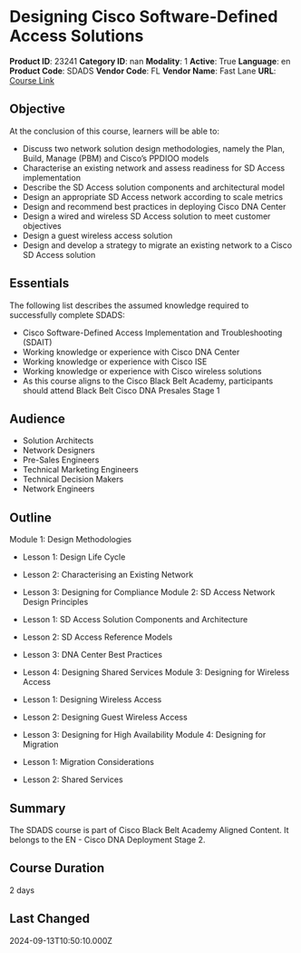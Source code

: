 # Designing Cisco Software-Defined Access Solutions

**Product ID**: 23241
**Category ID**: nan
**Modality**: 1
**Active**: True
**Language**: en
**Product Code**: SDADS
**Vendor Code**: FL
**Vendor Name**: Fast Lane
**URL**: [Course Link](https://www.fastlaneus.com/course/training-sdads)

## Objective
At the conclusion of this course, learners will be able to: 



- Discuss two network solution design methodologies, namely the Plan, Build, Manage (PBM) and Cisco’s PPDIOO models
- Characterise an existing network and assess readiness for SD Access implementation
- Describe the SD Access solution components and architectural model
- Design an appropriate SD Access network according to scale metrics
- Design and recommend best practices in deploying Cisco DNA Center
- Design a wired and wireless SD Access solution to meet customer objectives
- Design a guest wireless access solution
- Design and develop a strategy to migrate an existing network to a Cisco SD Access solution

## Essentials
The following list describes the assumed knowledge required to successfully complete SDADS: 



- Cisco Software-Defined Access Implementation and Troubleshooting (SDAIT)
- Working knowledge or experience with Cisco DNA Center
- Working knowledge or experience with Cisco ISE
- Working knowledge or experience with Cisco wireless solutions
- As this course aligns to the Cisco Black Belt Academy, participants should attend Black Belt Cisco DNA Presales Stage 1

## Audience
- Solution Architects
- Network Designers
- Pre-Sales Engineers
- Technical Marketing Engineers
- Technical Decision Makers
- Network Engineers

## Outline
Module 1: Design Methodologies 


- Lesson 1: Design Life Cycle
- Lesson 2: Characterising an Existing Network
- Lesson 3: Designing for Compliance
Module 2: SD Access Network Design Principles 


- Lesson 1: SD Access Solution Components and Architecture
- Lesson 2: SD Access Reference Models
- Lesson 3: DNA Center Best Practices
- Lesson 4: Designing Shared Services
Module 3: Designing for Wireless Access 


- Lesson 1: Designing Wireless Access
- Lesson 2: Designing Guest Wireless Access
- Lesson 3: Designing for High Availability
Module 4: Designing for Migration 


- Lesson 1: Migration Considerations
- Lesson 2: Shared Services

## Summary
The SDADS course is part of Cisco Black Belt Academy Aligned Content. It belongs to the EN - Cisco DNA Deployment Stage 2.

## Course Duration
2 days

## Last Changed
2024-09-13T10:50:10.000Z
